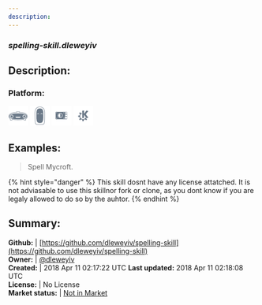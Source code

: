 ```yaml
---
description: 
---
```


### _spelling-skill.dleweyiv_  
## Description:  
  
### Platform:  
 ![Mark I](../.gitbook/assets/mark-1-icon.png)  ![Mark II](../.gitbook/assets/mark-2-icon.png)  ![Picroft](../.gitbook/assets/picroft-icon.png)  ![plasmoid](../.gitbook/assets/kde.png)   
  
## Examples:  
> Spell Mycroft.  
  
{% hint style="danger" %}
This skill dosnt have any license attatched. It is not adviasable to use this skillnor fork or clone, as you dont know if you are legaly allowed to do so by the auhtor.
{% endhint %}
  
## Summary:  
**Github:** | [https://github.com/dleweyiv/spelling-skill](https://github.com/dleweyiv/spelling-skill)  
**Owner:** | [@dleweyiv](https://github.com/dleweyiv)  
**Created:** | 2018 Apr 11 02:17:22 UTC  **Last updated:** 2018 Apr 11 02:18:08 UTC  
**License:** | No License  
**Market status:** | [Not in Market](https://market.mycroft.ai/skill/)  
